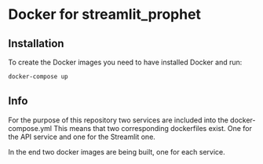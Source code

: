 # Docker for streamlit_prophet

## Installation

To create the Docker images you need to have installed Docker and run:

```bash
docker-compose up
```

## Info

For the purpose of this repository two services are included into the docker-compose.yml
This means that two corresponding dockerfiles exist. One for the API service and one for the 
Streamlit one.

In the end two docker images are being built, one for each service.
